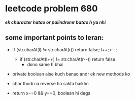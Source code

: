 # leetcode problem 680 
***ek character hatao or palindromr batao h ya nhi*** 


## some important points to leran:
-   if (str.charAt(l) != str.charAt(r)) 
   return false;
   l++;
    r--;

    - if (str.charAt(l++) != str.charAt(r--)) return false
      - dono same h bhai 

-   private boolean aise kuch banao andr ek new methods ko

- char thodi na reverse ho sakta haiklm
- return x==0 && y==0; boolean hi dega